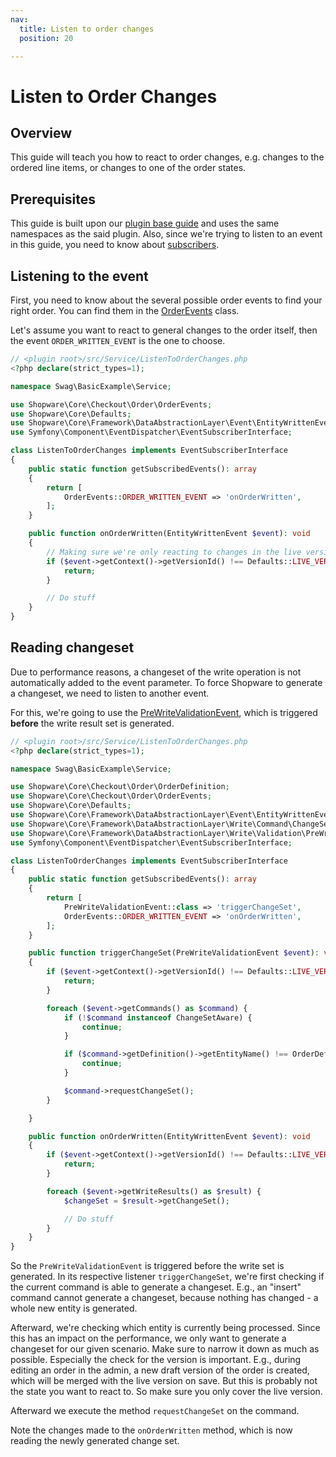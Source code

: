 ```yaml
---
nav:
  title: Listen to order changes
  position: 20

---
```


# Listen to Order Changes

## Overview

This guide will teach you how to react to order changes, e.g. changes to the ordered line items, or changes to one of the order states.

## Prerequisites

This guide is built upon our [plugin base guide](../../plugin-base-guide) and uses the same namespaces as the said plugin.
Also, since we're trying to listen to an event in this guide, you need to know about [subscribers](../../plugin-fundamentals/listening-to-events).

## Listening to the event

First, you need to know about the several possible order events to find your right order.
You can find them in the [OrderEvents](https://github.com/shopware/shopware/blob/v6.6.9.0/src/Core/Checkout/Order/OrderEvents.php) class.

Let's assume you want to react to general changes to the order itself, then the event `ORDER_WRITTEN_EVENT` is the one to choose.

```php
// <plugin root>/src/Service/ListenToOrderChanges.php
<?php declare(strict_types=1);

namespace Swag\BasicExample\Service;

use Shopware\Core\Checkout\Order\OrderEvents;
use Shopware\Core\Defaults;
use Shopware\Core\Framework\DataAbstractionLayer\Event\EntityWrittenEvent;
use Symfony\Component\EventDispatcher\EventSubscriberInterface;

class ListenToOrderChanges implements EventSubscriberInterface
{
    public static function getSubscribedEvents(): array
    {
        return [
            OrderEvents::ORDER_WRITTEN_EVENT => 'onOrderWritten',
        ];
    }

    public function onOrderWritten(EntityWrittenEvent $event): void
    {
        // Making sure we're only reacting to changes in the live version
        if ($event->getContext()->getVersionId() !== Defaults::LIVE_VERSION) {
            return;
        }

        // Do stuff
    }
}
```

## Reading changeset

Due to performance reasons, a changeset of the write operation is not automatically added to the event parameter.
To force Shopware to generate a changeset, we need to listen to another event.

For this, we're going to use the [PreWriteValidationEvent](https://github.com/shopware/shopware/blob/v6.6.9.0/src/Core/Framework/DataAbstractionLayer/Write/Validation/PreWriteValidationEvent.php), which is triggered **before** the write result set is generated.

```php
// <plugin root>/src/Service/ListenToOrderChanges.php
<?php declare(strict_types=1);

namespace Swag\BasicExample\Service;

use Shopware\Core\Checkout\Order\OrderDefinition;
use Shopware\Core\Checkout\Order\OrderEvents;
use Shopware\Core\Defaults;
use Shopware\Core\Framework\DataAbstractionLayer\Event\EntityWrittenEvent;
use Shopware\Core\Framework\DataAbstractionLayer\Write\Command\ChangeSetAware;
use Shopware\Core\Framework\DataAbstractionLayer\Write\Validation\PreWriteValidationEvent;
use Symfony\Component\EventDispatcher\EventSubscriberInterface;

class ListenToOrderChanges implements EventSubscriberInterface
{
    public static function getSubscribedEvents(): array
    {
        return [
            PreWriteValidationEvent::class => 'triggerChangeSet',
            OrderEvents::ORDER_WRITTEN_EVENT => 'onOrderWritten',
        ];
    }

    public function triggerChangeSet(PreWriteValidationEvent $event): void
    {
        if ($event->getContext()->getVersionId() !== Defaults::LIVE_VERSION) {
            return;
        }

        foreach ($event->getCommands() as $command) {
            if (!$command instanceof ChangeSetAware) {
                continue;
            }

            if ($command->getDefinition()->getEntityName() !== OrderDefinition::ENTITY_NAME) {
                continue;
            }

            $command->requestChangeSet();
        }

    }

    public function onOrderWritten(EntityWrittenEvent $event): void
    {
        if ($event->getContext()->getVersionId() !== Defaults::LIVE_VERSION) {
            return;
        }

        foreach ($event->getWriteResults() as $result) {
            $changeSet = $result->getChangeSet();

            // Do stuff
        }
    }
}
```

So the `PreWriteValidationEvent` is triggered before the write set is generated.
In its respective listener `triggerChangeSet`, we're first checking if the current command is able to generate a changeset.
E.g., an "insert" command cannot generate a changeset, because nothing has changed - a whole new entity is generated.

Afterward, we're checking which entity is currently being processed.
Since this has an impact on the performance, we only want to generate a changeset for our given scenario.
Make sure to narrow it down as much as possible.
Especially the check for the version is important.
E.g., during editing an order in the admin, a new draft version of the order is created, which will be merged with the live version on save.
But this is probably not the state you want to react to.
So make sure you only cover the live version.

Afterward we execute the method `requestChangeSet` on the command.

Note the changes made to the `onOrderWritten` method, which is now reading the newly generated change set.
